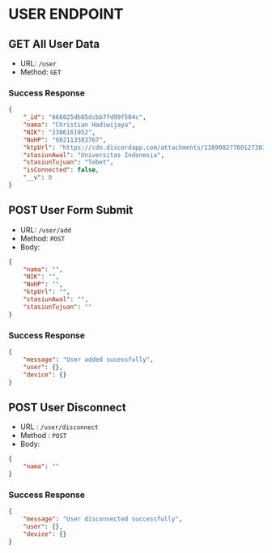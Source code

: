 # USER ENDPOINT

## GET All User Data

-   URL: `/user`
-   Method: `GET`

### Success Response

```json
{
	"_id": "666025db85dcbb7fd99f504c",
	"nama": "Christian Hadiwijaya",
	"NIK": "2306161952",
	"NoHP": "082113383767",
	"ktpUrl": "https://cdn.discordapp.com/attachments/1169082776012730378/1238115756928139284/image.png?ex=66610c67&is=665fbae7&hm=36dd10c5ba608846ad6d6e2334340a6d1eac70c2cc680af1926e8b87efc5cef8&",
	"stasiunAwal": "Universitas Indonesia",
	"stasiunTujuan": "Tebet",
	"isConnected": false,
	"__v": 0
}
```

## POST User Form Submit

-   URL: `/user/add`
-   Method: `POST`
-   Body:

```json
{
	"nama": "",
	"NIK": "",
	"NoHP": "",
	"ktpUrl": "",
	"stasiunAwal": "",
	"stasiunTujuan": ""
}
```

### Success Response

```json
{
	"message": "User added sucessfully",
	"user": {},
	"device": {}
}
```

## POST User Disconnect

-   URL : `/user/disconnect`
-   Method : `POST`
-   Body:

```json
{
	"nama": ""
}
```

### Success Response

```json
{
	"message": "User disconnected successfully",
	"user": {},
	"device": {}
}
```
